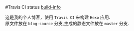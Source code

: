 #Travis CI status
[build-info](https://travis-ci.org/dust8/dust8.github.io.svg)

这是我的个人博客，使用 `Travis CI` 来构建 `Hexo` 应用.       
原文件放在 `blog-source` 分支,生成的静态文件放在 `master` 分支.
